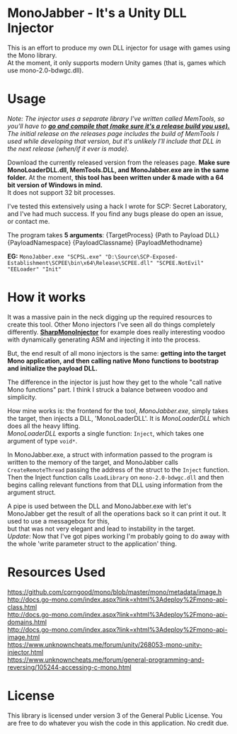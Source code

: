 # MonoJabber - It's a Unity DLL Injector
This is an effort to produce my own DLL injector for usage with games using the Mono library.  
At the moment, it only supports modern Unity games (that is, games which use mono-2.0-bdwgc.dll).  

# Usage
*Note: The injector uses a separate library I've written called MemTools, so you'll have to [**go and compile that (make sure it's a release build you use).**](https://github.com/AWilliams17/MemTools)
The initial release on the releases page includes the build of MemTools I used while developing that version, but it's unlikely I'll include that DLL in the next release (when/if it ever is made).*

Download the currently released version from the releases page. **Make sure MonoLoaderDLL.dll, MemTools.DLL, and MonoJabber.exe are in the same folder.** At the moment, **this tool has been written under & made with a 64 bit version of Windows in mind.**   
It does not support 32 bit processes.  

I've tested this extensively using a hack I wrote for SCP: Secret Laboratory, and I've had much success. If you find any bugs please do open an issue, or contact me.  

The program takes **5 arguments**: {TargetProcess} {Path to Payload DLL} {PayloadNamespace} {PayloadClassname} {PayloadMethodname}  

**EG:** `MonoJabber.exe "SCPSL.exe" "D:\Source\SCP-Exposed-Establishment\SCPEE\bin\x64\Release\SCPEE.dll" "SCPEE.NotEvil" "EELoader" "Init"`

# How it works
It was a massive pain in the neck digging up the required resources to create this tool.
Other Mono injectors I've seen all do things completely differently. [**SharpMonoInjector**](https://github.com/warbler/SharpMonoInjector#sharpmonoinjector) for example does really interesting voodoo with dynamically generating ASM and injecting it into the process.  

But, the end result of all mono injectors is the same: **getting into the target Mono application, and then calling native Mono functions to bootstrap and initialize the payload DLL.**  

The difference in the injector is just how they get to the whole "call native Mono functions" part. I think I struck a balance between voodoo and simplicity.  

How mine works is: the frontend for the tool, *MonoJabber.exe*, simply takes the target, then injects a DLL, 'MonoLoaderDLL'. It is *MonoLoaderDLL* which does all the heavy lifting.  
*MonoLoaderDLL* exports a single function: `Inject`, which takes one argument of type `void*`. 
 
In MonoJabber.exe, a struct with information passed to the program is written to the memory of the target, and MonoJabber calls `CreateRemoteThread` passing the address of the struct to the `Inject` function. Then the Inject function calls `LoadLibrary` on `mono-2.0-bdwgc.dll` and then begins calling relevant functions from that DLL using information from the argument struct.  
  
A pipe is used between the DLL and MonoJabber.exe with let's MonoJabber get the result of all the operations back so it can print it out. It used to use a messagebox for this,  
but that was not very elegant and lead to instability in the target.  
*Update*: Now that I've got pipes working I'm probably going to do away with the whole 'write parameter struct to the application' thing.

# Resources Used
https://github.com/corngood/mono/blob/master/mono/metadata/image.h  
http://docs.go-mono.com/index.aspx?link=xhtml%3Adeploy%2Fmono-api-class.html  
http://docs.go-mono.com/index.aspx?link=xhtml%3Adeploy%2Fmono-api-domains.html  
http://docs.go-mono.com/index.aspx?link=xhtml%3Adeploy%2Fmono-api-image.html  
https://www.unknowncheats.me/forum/unity/268053-mono-unity-injector.html  
https://www.unknowncheats.me/forum/general-programming-and-reversing/105244-accessing-c-mono.html  

# License  
This library is licensed under version 3 of the General Public License. You are free to do whatever you wish the code in this application. No credit due.
